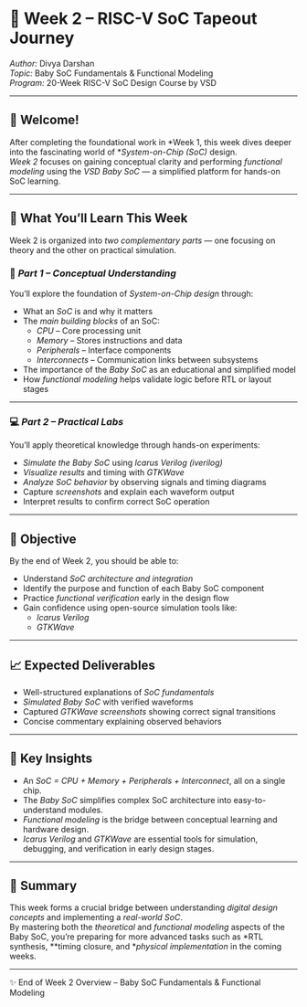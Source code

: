 # 🚀 Week 2 – RISC-V SoC Tapeout Journey

*Author:* Divya Darshan  
*Topic:* Baby SoC Fundamentals & Functional Modeling  
*Program:* 20-Week RISC-V SoC Design Course by VSD

---

## 👋 Welcome!

After completing the foundational work in *Week 1, this week dives deeper into the fascinating world of **System-on-Chip (SoC)* design.  
*Week 2* focuses on gaining conceptual clarity and performing *functional modeling* using the *VSD Baby SoC* — a simplified platform for hands-on SoC learning.

---

## 🧠 What You’ll Learn This Week

Week 2 is organized into *two complementary parts* — one focusing on theory and the other on practical simulation.

### 🧩 *Part 1 – Conceptual Understanding*
You’ll explore the foundation of *System-on-Chip design* through:
- What an *SoC* is and why it matters  
- The *main building blocks* of an SoC:
  - *CPU* – Core processing unit  
  - *Memory* – Stores instructions and data  
  - *Peripherals* – Interface components  
  - *Interconnects* – Communication links between subsystems  
- The importance of the *Baby SoC* as an educational and simplified model  
- How *functional modeling* helps validate logic before RTL or layout stages

---

### 💻 *Part 2 – Practical Labs*
You’ll apply theoretical knowledge through hands-on experiments:
- *Simulate the Baby SoC* using *Icarus Verilog (iverilog)*  
- *Visualize results* and timing with *GTKWave*  
- *Analyze SoC behavior* by observing signals and timing diagrams  
- Capture *screenshots* and explain each waveform output  
- Interpret results to confirm correct SoC operation

---

## 🎯 Objective

By the end of Week 2, you should be able to:
- Understand *SoC architecture and integration*
- Identify the purpose and function of each Baby SoC component
- Practice *functional verification* early in the design flow
- Gain confidence using open-source simulation tools like:
  - *Icarus Verilog*
  - *GTKWave*

---

## 📈 Expected Deliverables

- Well-structured explanations of *SoC fundamentals*
- *Simulated Baby SoC* with verified waveforms
- Captured *GTKWave screenshots* showing correct signal transitions
- Concise commentary explaining observed behaviors

---

## 🔑 Key Insights

- An *SoC = CPU + Memory + Peripherals + Interconnect*, all on a single chip.  
- The *Baby SoC* simplifies complex SoC architecture into easy-to-understand modules.  
- *Functional modeling* is the bridge between conceptual learning and hardware design.  
- *Icarus Verilog* and *GTKWave* are essential tools for simulation, debugging, and verification in early design stages.

---

## 🧩 Summary

This week forms a crucial bridge between understanding *digital design concepts* and implementing a *real-world SoC*.  
By mastering both the *theoretical* and *functional modeling* aspects of the Baby SoC, you’re preparing for more advanced tasks such as *RTL synthesis, **timing closure, and **physical implementation* in the coming weeks.

---

✨ End of Week 2 Overview – Baby SoC Fundamentals & Functional Modeling
